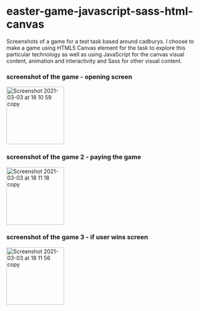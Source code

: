 # easter-game-javascript-sass-html-canvas

Screenshots of a game for a test task based around cadburys. I choose to make a game using HTML5 Canvas element for the task to explore this particular technology as well as using JavaScript for the canvas visual content, animation and interactivity and Sass for other visual content.  

### screenshot of the game - opening screen 
<img width="150" alt="Screenshot 2021-03-03 at 18 10 59 copy" src="https://user-images.githubusercontent.com/57684147/109855482-3ac2b980-7c50-11eb-8509-2b3e6bb45d44.png">


### screenshot of the game 2 - paying the game
<img width="150" alt="Screenshot 2021-03-03 at 18 11 18 copy" src="https://user-images.githubusercontent.com/57684147/109855797-a2790480-7c50-11eb-9431-f3ee8e4f4360.png">


### screenshot of the game 3 - if user wins screen 
<img width="150" alt="Screenshot 2021-03-03 at 18 11 56 copy" src="https://user-images.githubusercontent.com/57684147/109855948-d0f6df80-7c50-11eb-9d5a-737b2efa6bfc.png">

